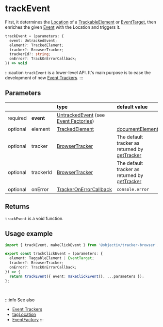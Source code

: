 # trackEvent

First, it determines the [Location](/tracking/core-concepts/locations.md) of a [TrackableElement](/tracking/core-concepts/tagging.md#taggable-elements) or [EventTarget](https://developer.mozilla.org/en-US/docs/Web/API/EventTarget), then enriches the given [Event](/taxonomy/events/AbstractEvent.md) with the Location and triggers it.

```typescript
trackEvent = (parameters: {
  event: UntrackedEvent;
  element?: TrackedElement;
  tracker?: BrowserTracker;
  trackerId?: string;
  onError?: TrackOnErrorCallback;
}) => void
```

:::caution
`trackEvent` is a lower-level API. It's main purpose is to ease the development of new [Event Trackers](/tracking/api-reference/eventTrackers/overview.md).
:::

## Parameters
|          |           | type                                                                                                           | default value
| :-:      | :--       | :--                                                                                                            | :--           
| required | **event** | [UntrackedEvent](/TODO) (see [Event Factories](/tracking/api-reference/core/coreFactories.md#event-factories)) | 
| optional | element   | [TrackedElement](/tracking/api-reference/definitions/TrackedElement.md)                                        | [documentElement](https://developer.mozilla.org/en-US/docs/Web/API/Document/documentElement)
| optional | tracker   | [BrowserTracker](/tracking/api-reference/globals/BrowserTracker.md)                                            | The default tracker as returned by [getTracker](/TODO)
| optional | trackerId | [BrowserTracker](/tracking/api-reference/globals/BrowserTracker.md)                                            | The default tracker as returned by [getTracker](/TODO)
| optional | onError   | [TrackerOnErrorCallback](/tracking/api-reference/globals/TrackerOnErrorCallback.md)                            | `console.error`

## Returns
`trackEvent` is a void function.

## Usage example

```typescript jsx
import { trackEvent, makeClickEvent } from '@objectiv/tracker-browser';
```

```typescript jsx
export const trackClickEvent = (parameters: {
  element: TaggableElement | EventTarget;
  tracker?: BrowserTracker;
  onError?: TrackOnErrorCallback;
}) => {
  return trackEvent({ event: makeClickEvent(), ...parameters });
};
```

<br />

:::info See also
- [Event Trackers](/tracking/api-reference/eventTrackers/overview.md)
- [tagLocation](/tracking/api-reference/locationTaggers/tagLocation.md)
- [EventFactory](/tracking/api-reference/core/coreFactories.md#event-factory-list)
:::
